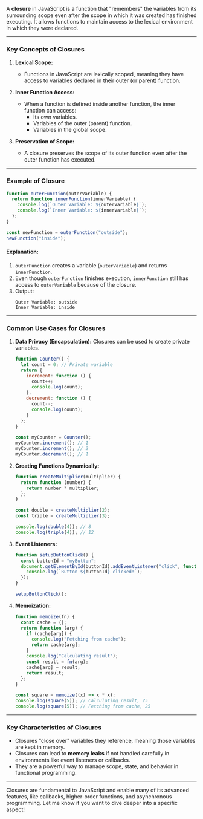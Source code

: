 A **closure** in JavaScript is a function that "remembers" the variables from its surrounding scope even after the scope in which it was created has finished executing. It allows functions to maintain access to the lexical environment in which they were declared.

---

### **Key Concepts of Closures**

1. **Lexical Scope:**
   - Functions in JavaScript are lexically scoped, meaning they have access to variables declared in their outer (or parent) function.

2. **Inner Function Access:**
   - When a function is defined inside another function, the inner function can access:
     - Its own variables.
     - Variables of the outer (parent) function.
     - Variables in the global scope.

3. **Preservation of Scope:**
   - A closure preserves the scope of its outer function even after the outer function has executed.

---

### **Example of Closure**

```javascript
function outerFunction(outerVariable) {
  return function innerFunction(innerVariable) {
    console.log(`Outer Variable: ${outerVariable}`);
    console.log(`Inner Variable: ${innerVariable}`);
  };
}

const newFunction = outerFunction("outside");
newFunction("inside");
```

#### **Explanation:**
1. `outerFunction` creates a variable (`outerVariable`) and returns `innerFunction`.
2. Even though `outerFunction` finishes execution, `innerFunction` still has access to `outerVariable` because of the closure.
3. Output:
   ```
   Outer Variable: outside
   Inner Variable: inside
   ```

---

### **Common Use Cases for Closures**

1. **Data Privacy (Encapsulation):**
   Closures can be used to create private variables.

   ```javascript
   function Counter() {
     let count = 0; // Private variable
     return {
       increment: function () {
         count++;
         console.log(count);
       },
       decrement: function () {
         count--;
         console.log(count);
       }
     };
   }

   const myCounter = Counter();
   myCounter.increment(); // 1
   myCounter.increment(); // 2
   myCounter.decrement(); // 1
   ```

2. **Creating Functions Dynamically:**
   ```javascript
   function createMultiplier(multiplier) {
     return function (number) {
       return number * multiplier;
     };
   }

   const double = createMultiplier(2);
   const triple = createMultiplier(3);

   console.log(double(4)); // 8
   console.log(triple(4)); // 12
   ```

3. **Event Listeners:**
   ```javascript
   function setupButtonClick() {
     const buttonId = "myButton";
     document.getElementById(buttonId).addEventListener("click", function () {
       console.log(`Button ${buttonId} clicked!`);
     });
   }

   setupButtonClick();
   ```

4. **Memoization:**
   ```javascript
   function memoize(fn) {
     const cache = {};
     return function (arg) {
       if (cache[arg]) {
         console.log("Fetching from cache");
         return cache[arg];
       }
       console.log("Calculating result");
       const result = fn(arg);
       cache[arg] = result;
       return result;
     };
   }

   const square = memoize((x) => x * x);
   console.log(square(5)); // Calculating result, 25
   console.log(square(5)); // Fetching from cache, 25
   ```

---

### **Key Characteristics of Closures**
- Closures "close over" variables they reference, meaning those variables are kept in memory.
- Closures can lead to **memory leaks** if not handled carefully in environments like event listeners or callbacks.
- They are a powerful way to manage scope, state, and behavior in functional programming.

---

Closures are fundamental to JavaScript and enable many of its advanced features, like callbacks, higher-order functions, and asynchronous programming. Let me know if you want to dive deeper into a specific aspect!